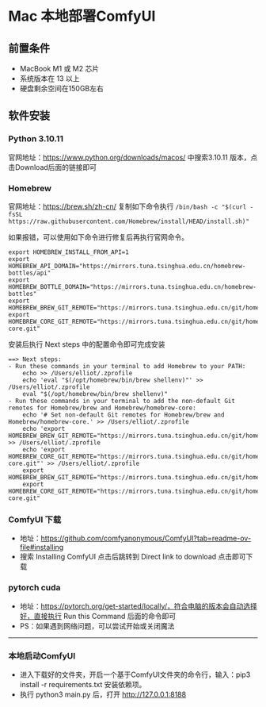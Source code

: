 # Mac 本地部署ComfyUI

## 前置条件 
- MacBook M1 或 M2 芯片 
- 系统版本在 13 以上 
- 硬盘剩余空间在150GB左右

## 软件安装 
### Python 3.10.11
官网地址：https://www.python.org/downloads/macos/ 
中搜索3.10.11 版本，点击Download后面的链接即可 

### Homebrew 
官网地址：https://brew.sh/zh-cn/
复制如下命令执行
```/bin/bash -c "$(curl -fsSL https://raw.githubusercontent.com/Homebrew/install/HEAD/install.sh)"```

如果报错，可以使用如下命令进行修复后再执行官网命令。 
```
export HOMEBREW_INSTALL_FROM_API=1 
export HOMEBREW_API_DOMAIN="https://mirrors.tuna.tsinghua.edu.cn/homebrew-bottles/api"
export HOMEBREW_BOTTLE_DOMAIN="https://mirrors.tuna.tsinghua.edu.cn/homebrew-bottles"
export HOMEBREW_BREW_GIT_REMOTE="https://mirrors.tuna.tsinghua.edu.cn/git/homebrew/brew.git"
export HOMEBREW_CORE_GIT_REMOTE="https://mirrors.tuna.tsinghua.edu.cn/git/homebrew/homebrew-core.git"
```
安装后执行 Next steps 中的配置命令即可完成安装
```
==> Next steps:
- Run these commands in your terminal to add Homebrew to your PATH:
    echo >> /Users/elliot/.zprofile
    echo 'eval "$(/opt/homebrew/bin/brew shellenv)"' >> /Users/elliot/.zprofile
    eval "$(/opt/homebrew/bin/brew shellenv)"
- Run these commands in your terminal to add the non-default Git remotes for Homebrew/brew and Homebrew/homebrew-core:
    echo '# Set non-default Git remotes for Homebrew/brew and Homebrew/homebrew-core.' >> /Users/elliot/.zprofile
    echo 'export HOMEBREW_BREW_GIT_REMOTE="https://mirrors.tuna.tsinghua.edu.cn/git/homebrew/brew.git"' >> /Users/elliot/.zprofile
    echo 'export HOMEBREW_CORE_GIT_REMOTE="https://mirrors.tuna.tsinghua.edu.cn/git/homebrew/homebrew-core.git"' >> /Users/elliot/.zprofile
    export HOMEBREW_BREW_GIT_REMOTE="https://mirrors.tuna.tsinghua.edu.cn/git/homebrew/brew.git"
    export HOMEBREW_CORE_GIT_REMOTE="https://mirrors.tuna.tsinghua.edu.cn/git/homebrew/homebrew-core.git"
```

### ComfyUI 下载 
- 地址：https://github.com/comfyanonymous/ComfyUI?tab=readme-ov-file#installing
- 搜索 Installing ComfyUI 点击后跳转到 Direct link to download 点击即可下载 
### pytorch cuda
- 地址：https://pytorch.org/get-started/locally/，符合电脑的版本会自动选择好，直接执行 Run this Command 后面的命令即可 
- PS：如果遇到网络问题，可以尝试开始或关闭魔法

---

### 本地启动ComfyUI 
- 进入下载好的文件夹，开启一个基于ComfyUI文件夹的命令行，输入：pip3 install -r requirements.txt 安装依赖项。 
- 执行 python3 main.py 后，打开 http://127.0.0.1:8188


